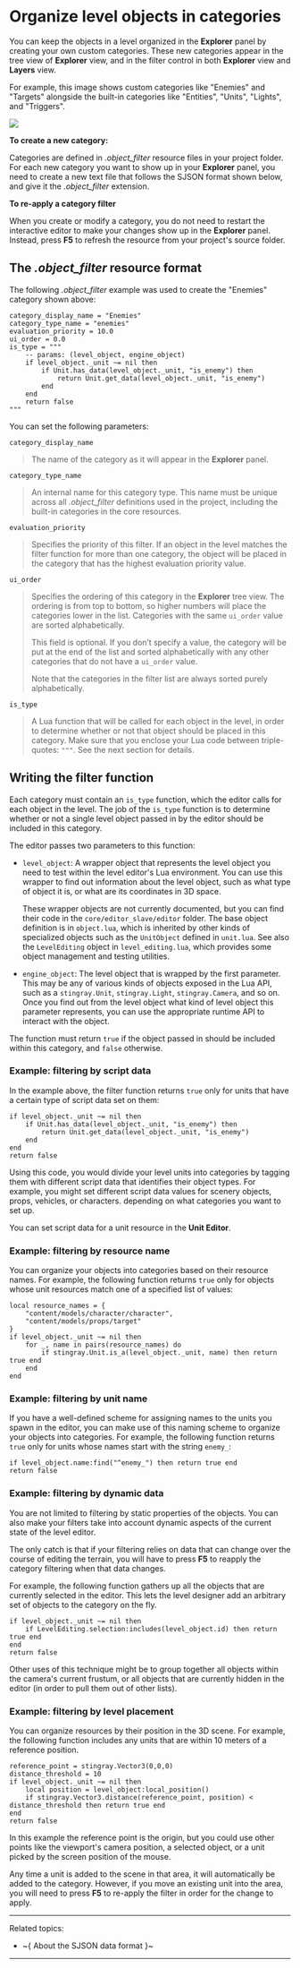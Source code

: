 # Organize level objects in categories

You can keep the objects in a level organized in the **Explorer** panel by creating your own custom categories. These new categories appear in the tree view of **Explorer** view, and in the filter control in both **Explorer** view and **Layers** view.

For example, this image shows custom categories like "Enemies" and "Targets" alongside the built-in categories like "Entities", "Units", "Lights", and "Triggers".

![](../images/level_explorer_categories.png)

**To create a new category:**

Categories are defined in *.object_filter* resource files in your project folder. For each new category you want to show up in your **Explorer** panel, you need to create a new text file that follows the SJSON format shown below, and give it the *.object_filter* extension.

**To re-apply a category filter**

When you create or modify a category, you do not need to restart the interactive editor to make your changes show up in the **Explorer** panel. Instead, press **F5** to refresh the resource from your project's source folder.

## The *.object_filter* resource format

The following *.object_filter* example was used to create the "Enemies" category shown above:

~~~{sjson}
category_display_name = "Enemies"
category_type_name = "enemies"
evaluation_priority = 10.0
ui_order = 0.0
is_type = """
	-- params: (level_object, engine_object)
	if level_object._unit ~= nil then
		if Unit.has_data(level_object._unit, "is_enemy") then
			return Unit.get_data(level_object._unit, "is_enemy")
		end
	end
	return false
"""
~~~

You can set the following parameters:

`category_display_name`

>	The name of the category as it will appear in the **Explorer** panel.

`category_type_name`

>	An internal name for this category type. This name must be unique across all *.object_filter* definitions used in the project, including the built-in categories in the core resources.

`evaluation_priority`

>	Specifies the priority of this filter. If an object in the level matches the filter function for more than one category, the object will be placed in the category that has the highest evaluation priority value.

`ui_order`

>	Specifies the ordering of this category in the **Explorer** tree view. The ordering is from top to bottom, so higher numbers will place the categories lower in the list. Categories with the same `ui_order` value are sorted alphabetically.
>
>	This field is optional. If you don’t specify a value, the category will be put at the end of the list and sorted alphabetically with any other categories that do not have a `ui_order` value.
>
>	Note that the categories in the filter list are always sorted purely alphabetically.

`is_type`

>	A Lua function that will be called for each object in the level, in order to determine whether or not that object should be placed in this category. Make sure that you enclose your Lua code between triple-quotes: `"""`. See the next section for details.

## Writing the filter function

Each category must contain an `is_type` function, which the editor calls for each object in the level. The job of the `is_type` function is to determine whether or not a single level object passed in by the editor should be included in this category.

The editor passes two parameters to this function:

-	`level_object`: A wrapper object that represents the level object you need to test within the level editor's Lua environment. You can use this wrapper to find out information about the level object, such as what type of object it is, or what are its coordinates in 3D space.

	These wrapper objects are not currently documented, but you can find their code in the `core/editor_slave/editor` folder. The base object definition is in `object.lua`, which is inherited by other kinds of specialized objects such as the `UnitObject` defined in `unit.lua`. See also the `LevelEditing` object in `level_editing.lua`, which provides some object management and testing utilities.

-	`engine_object`: The level object that is wrapped by the first parameter. This may be any of various kinds of objects exposed in the Lua API, such as a `stingray.Unit`, `stingray.Light`, `stingray.Camera`, and so on. Once you find out from the level object what kind of level object this parameter represents, you can use the appropriate runtime API to interact with the object.

The function must return `true` if the object passed in should be included within this category, and `false` otherwise.

### Example: filtering by script data

In the example above, the filter function returns `true` only for units that have a certain type of script data set on them:

~~~{lua}
if level_object._unit ~= nil then
	if Unit.has_data(level_object._unit, "is_enemy") then
		return Unit.get_data(level_object._unit, "is_enemy")
	end
end
return false
~~~

Using this code, you would divide your level units into categories by tagging them with different script data that identifies their object types. For example, you might set different script data values for scenery objects, props, vehicles, or characters. depending on what categories you want to set up.

You can set script data for a unit resource in the **Unit Editor**.

### Example: filtering by resource name

You can organize your objects into categories based on their resource names. For example, the following function returns `true` only for objects whose unit resources match one of a specified list of values:

~~~{lua}
local resource_names = {
	"content/models/character/character",
	"content/models/props/target"
}
if level_object._unit ~= nil then
	for _, name in pairs(resource_names) do
		if stingray.Unit.is_a(level_object._unit, name) then return true end
	end
end
~~~

### Example: filtering by unit name

If you have a well-defined scheme for assigning names to the units you spawn in the editor, you can make use of this naming scheme to organize your objects into categories. For example, the following function returns `true` only for units whose names start with the string `enemy_`:

~~~{sjson}
if level_object.name:find("^enemy_") then return true end
return false
~~~

### Example: filtering by dynamic data

You are not limited to filtering by static properties of the objects. You can also make your filters take into account dynamic aspects of the current state of the level editor.

The only catch is that if your filtering relies on data that can change over the course of editing the terrain, you will have to press **F5** to reapply the category filtering when that data changes.

For example, the following function gathers up all the objects that are currently selected in the editor. This lets the level designer add an arbitrary set of objects to the category on the fly.

~~~{sjson}
if level_object._unit ~= nil then
	if LevelEditing.selection:includes(level_object.id) then return true end
end
return false
~~~

Other uses of this technique might be to group together all objects within the camera's current frustum, or all objects that are currently hidden in the editor (in order to pull them out of other lists).

### Example: filtering by level placement

You can organize resources by their position in the 3D scene. For example, the following function includes any units that are within 10 meters of a reference position.

~~~{sjson}
reference_point = stingray.Vector3(0,0,0)
distance_threshold = 10
if level_object._unit ~= nil then
	local position = level_object:local_position()
	if stingray.Vector3.distance(reference_point, position) < distance_threshold then return true end
end
return false
~~~

In this example the reference point is the origin, but you could use other points like the viewport's camera position, a selected object, or a unit picked by the screen position of the mouse.

Any time a unit is added to the scene in that area, it will automatically be added to the category. However, if you move an existing unit into the area, you will need to press **F5** to re-apply the filter in order for the change to apply.

---
Related topics:
-	~{ About the SJSON data format }~

---
